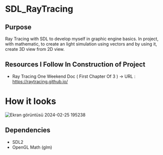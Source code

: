 # SDL_RayTracing

## Purpose
Ray Tracing with SDL to develop myself in graphic engine basics. In project, with mathematic, to create an light simulation using vectors and by using it, create 3D view from 2D view. 

## Resources I Follow In Construction of Project
* Ray Tracing One Weekend Doc ( First Chapter Of 3 ) -> URL : https://raytracing.github.io/

# How it looks                                                                                    
![Ekran görüntüsü 2024-02-25 195238](https://github.com/ozgurozkan01/SDL_RayTracing/assets/90643276/006947db-1045-460d-a184-a1df11771f5e)

## Dependencies
* SDL2
* OpenGL Math (glm)

